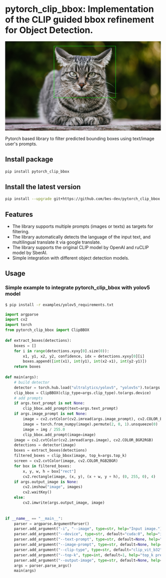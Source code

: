 # pytorch_clip_bbox: Implementation of the CLIP guided bbox refinement for Object Detection.

<p align="center">
  <img src="resources/preds.jpg"/>
</p>

Pytorch based library to filter predicted bounding boxes using text/image user's prompts.

## Install package

```bash
pip install pytorch_clip_bbox
```

## Install the latest version

```bash
pip install --upgrade git+https://github.com/bes-dev/pytorch_clip_bbox.git
```

## Features
- The library supports multiple prompts (images or texts) as targets for filtering.
- The library automatically detects the language of the input text, and multilingual translate it via google translate.
- The library supports the original CLIP model by OpenAI and ruCLIP model by SberAI.
- Simple integration with different object detection models.

## Usage

### Simple example to integrate pytorch_clip_bbox with yolov5 model

```bash
$ pip install -r examples/yolov5_requirements.txt
```

```python
import argparse
import cv2
import torch
from pytorch_clip_bbox import ClipBBOX

def extract_boxes(detections):
    boxes = []
    for i in range(detections.xyxy[0].size(0)):
        x1, y1, x2, y2, confidence, idx = detections.xyxy[0][i]
        boxes.append([int(x1), int(y1), int(x2-x1), int(y2-y1)])
    return boxes

def main(args):
    # build detector
    detector = torch.hub.load("ultralytics/yolov5", "yolov5s").to(args.device)
    clip_bbox = ClipBBOX(clip_type=args.clip_type).to(args.device)
    # add prompts
    if args.text_prompt is not None:
        clip_bbox.add_prompt(text=args.text_prompt)
    if args.image_prompt is not None:
        image = cv2.cvtColor(cv2.imread(args.image_prompt), cv2.COLOR_BGR2RGB)
        image = torch.from_numpy(image).permute(2, 0, 1).unsqueeze(0)
        image = img / 255.0
        clip_bbox.add_prompt(image=image)
    image = cv2.cvtColor(cv2.imread(args.image), cv2.COLOR_BGR2RGB)
    detections = detector(image)
    boxes = extract_boxes(detections)
    filtered_boxes = clip_bbox(image, top_k=args.top_k)
    screen = cv2.cvtColor(image, cv2.COLOR_RGB2BGR)
    for box in filtered_boxes:
        x, y, w, h = box["rect"]
        cv2.rectangle(image, (x, y), (x + w, y + h), (0, 255, 0), 4)
    if args.output_image is None:
        cv2.imshow("image", images)
        cv2.waitKey()
    else:
        cv2.imwrite(args.output_image, image)


if __name__ == "__main__":
    parser = argparse.ArgumentParser()
    parser.add_argument("-i", "--image", type=str, help="Input image.")
    parser.add_argument("--device", type=str, default="cuda:0", help="inference device.")
    parser.add_argument("--text-prompt", type=str, default=None, help="Text prompt.")
    parser.add_argument("--image-prompt", type=str, default=None, help="Image prompt.")
    parser.add_argument("--clip-type", type=str, default="clip_vit_b32", help="Type of CLIP model [ruclip, clip_vit_b32, clip_vit_b16].")
    parser.add_argument("--top-k", type=int, default=1, help="top_k predictions will be returned.")
    parser.add_argument("--output-image", type=str, default=None, help="Output image name.")
    args = parser.parse_args()
    main(args)
```